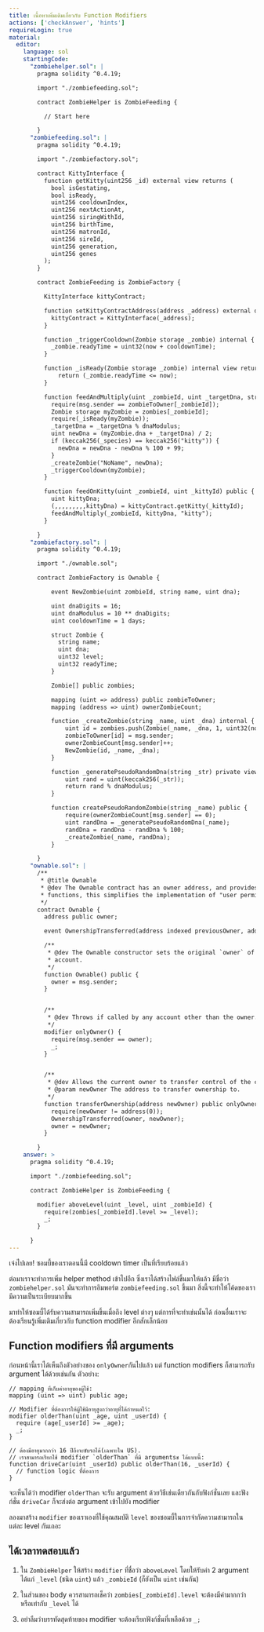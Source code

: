 ```yaml
---
title: เนื้อหาเพิ่มเติมเกี่ยวกับ Function Modifiers
actions: ['checkAnswer', 'hints']
requireLogin: true
material:
  editor:
    language: sol
    startingCode:
      "zombiehelper.sol": |
        pragma solidity ^0.4.19;

        import "./zombiefeeding.sol";

        contract ZombieHelper is ZombieFeeding {

          // Start here

        }
      "zombiefeeding.sol": |
        pragma solidity ^0.4.19;

        import "./zombiefactory.sol";

        contract KittyInterface {
          function getKitty(uint256 _id) external view returns (
            bool isGestating,
            bool isReady,
            uint256 cooldownIndex,
            uint256 nextActionAt,
            uint256 siringWithId,
            uint256 birthTime,
            uint256 matronId,
            uint256 sireId,
            uint256 generation,
            uint256 genes
          );
        }

        contract ZombieFeeding is ZombieFactory {

          KittyInterface kittyContract;

          function setKittyContractAddress(address _address) external onlyOwner {
            kittyContract = KittyInterface(_address);
          }

          function _triggerCooldown(Zombie storage _zombie) internal {
            _zombie.readyTime = uint32(now + cooldownTime);
          }

          function _isReady(Zombie storage _zombie) internal view returns (bool) {
              return (_zombie.readyTime <= now);
          }

          function feedAndMultiply(uint _zombieId, uint _targetDna, string _species) internal {
            require(msg.sender == zombieToOwner[_zombieId]);
            Zombie storage myZombie = zombies[_zombieId];
            require(_isReady(myZombie));
            _targetDna = _targetDna % dnaModulus;
            uint newDna = (myZombie.dna + _targetDna) / 2;
            if (keccak256(_species) == keccak256("kitty")) {
              newDna = newDna - newDna % 100 + 99;
            }
            _createZombie("NoName", newDna);
            _triggerCooldown(myZombie);
          }

          function feedOnKitty(uint _zombieId, uint _kittyId) public {
            uint kittyDna;
            (,,,,,,,,,kittyDna) = kittyContract.getKitty(_kittyId);
            feedAndMultiply(_zombieId, kittyDna, "kitty");
          }

        }
      "zombiefactory.sol": |
        pragma solidity ^0.4.19;

        import "./ownable.sol";

        contract ZombieFactory is Ownable {

            event NewZombie(uint zombieId, string name, uint dna);

            uint dnaDigits = 16;
            uint dnaModulus = 10 ** dnaDigits;
            uint cooldownTime = 1 days;

            struct Zombie {
              string name;
              uint dna;
              uint32 level;
              uint32 readyTime;
            }

            Zombie[] public zombies;

            mapping (uint => address) public zombieToOwner;
            mapping (address => uint) ownerZombieCount;

            function _createZombie(string _name, uint _dna) internal {
                uint id = zombies.push(Zombie(_name, _dna, 1, uint32(now + cooldownTime))) - 1;
                zombieToOwner[id] = msg.sender;
                ownerZombieCount[msg.sender]++;
                NewZombie(id, _name, _dna);
            }

            function _generatePseudoRandomDna(string _str) private view returns (uint) {
                uint rand = uint(keccak256(_str));
                return rand % dnaModulus;
            }

            function createPseudoRandomZombie(string _name) public {
                require(ownerZombieCount[msg.sender] == 0);
                uint randDna = _generatePseudoRandomDna(_name);
                randDna = randDna - randDna % 100;
                _createZombie(_name, randDna);
            }

        }
      "ownable.sol": |
        /**
         * @title Ownable
         * @dev The Ownable contract has an owner address, and provides basic authorization control
         * functions, this simplifies the implementation of "user permissions".
         */
        contract Ownable {
          address public owner;

          event OwnershipTransferred(address indexed previousOwner, address indexed newOwner);

          /**
           * @dev The Ownable constructor sets the original `owner` of the contract to the sender
           * account.
           */
          function Ownable() public {
            owner = msg.sender;
          }


          /**
           * @dev Throws if called by any account other than the owner.
           */
          modifier onlyOwner() {
            require(msg.sender == owner);
            _;
          }


          /**
           * @dev Allows the current owner to transfer control of the contract to a newOwner.
           * @param newOwner The address to transfer ownership to.
           */
          function transferOwnership(address newOwner) public onlyOwner {
            require(newOwner != address(0));
            OwnershipTransferred(owner, newOwner);
            owner = newOwner;
          }

        }
    answer: >
      pragma solidity ^0.4.19;

      import "./zombiefeeding.sol";

      contract ZombieHelper is ZombieFeeding {

        modifier aboveLevel(uint _level, uint _zombieId) {
          require(zombies[_zombieId].level >= _level);
          _;
        }

      }
---
```


เจ๋งไปเลย! ซอมบี้ของเราตอนนี้มี cooldown timer เป็นที่เรียบร้อยแล้ว

ต่อมาเราจะทำการเพิ่ม helper method เข้าไปอีก ซึ่งเราได้สร้างไฟล์ขึ้นมาให้แล้ว มีชื่อว่า `zombiehelper.sol` มันจะทำการอิมพอร์ต `zombiefeeding.sol` ขึ้นมา สิ่งนี้จะทำให้โค้ดของเรามีความเป็นระเบียบมากขึ้น

มาทำให้ซอมบี้ได้รับความสามารถเพิ่มขึ้นเมื่อถึง level ต่างๆ แต่การที่จะทำเช่นนั้นได้ ก่อนอื่นเราจะต้องเรียนรู้เพิ่มเติมเกี่ยวกับ  function modifier อีกสักเล็กน้อย

## Function modifiers ที่มี arguments

ก่อนหน้านี้เราได้เห็นถึงตัวอย่างของ `onlyOwner`กันไปแล้ว แต่  function modifiers ก็สามารถรับ argument ได้ด้วยเช่นกัน ตัวอย่าง:

```
// mapping ที่เก็บค่าอายุของผู้ใช้:
mapping (uint => uint) public age;

// Modifier ที่ต้องการให้ผู้ใช้มีอายุสูงกว่าอายุที่ได้กำหนดไว้:
modifier olderThan(uint _age, uint _userId) {
  require (age[_userId] >= _age);
  _;
}

// ต้องมีอายุมากกว่า 16 ปีถึงจะขับรถได้(เฉพาะใน US).
// เราสามารถเรียกใช้ modifier `olderThan` ที่มี argumentsช ได้แบบนี้:
function driveCar(uint _userId) public olderThan(16, _userId) {
  // function logic ที่้ต้องการ
}
```

จะเห็นได้ว่า modifier `olderThan` จะรับ argument ด้วยวิธีเช่นเดียวกันกับฟังก์ชั่นเลย และฟังก์ชั่น `driveCar` ก็จะส่งต่อ argument เข้าไปยัง modifier

ลองมาสร้าง `modifier` ของเราเองที่ใช้คุณสมบัติ `level` ของซอมบี้ในการจำกัดความสามารถในแต่ละ level กันเถอะ

## ได้เวลาทดสอบแล้ว

1. ใน `ZombieHelper` ให้สร้าง `modifier` ที่ชื่อว่า `aboveLevel` โดยให้รับค่า 2 argument ได้แก่ `_level` (ชนิด `uint`) แล้ว `_zombieId` (ก็ยังเป็น `uint` เช่นกัน)

2. ในส่วนของ body ควรสามารถเช็คว่า `zombies[_zombieId].level` จะต้องมีค่ามากกว่าหรือเท่ากับ `_level` ได้

3. อย่าลืมว่าบรรทัดสุดท้ายของ modifier จะต้องเรียกฟังก์ชั่นที่เหลือด้วย `_;`
